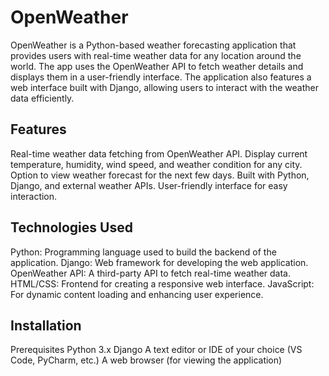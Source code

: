 # OpenWeather
OpenWeather is a Python-based weather forecasting application that provides users with real-time weather data for any location around the world. The app uses the OpenWeather API to fetch weather details and displays them in a user-friendly interface. The application also features a web interface built with Django, allowing users to interact with the weather data efficiently.

## Features
Real-time weather data fetching from OpenWeather API.
Display current temperature, humidity, wind speed, and weather condition for any city.
Option to view weather forecast for the next few days.
Built with Python, Django, and external weather APIs.
User-friendly interface for easy interaction.

## Technologies Used
Python: Programming language used to build the backend of the application.
Django: Web framework for developing the web application.
OpenWeather API: A third-party API to fetch real-time weather data.
HTML/CSS: Frontend for creating a responsive web interface.
JavaScript: For dynamic content loading and enhancing user experience.

## Installation
Prerequisites
Python 3.x
Django
A text editor or IDE of your choice (VS Code, PyCharm, etc.)
A web browser (for viewing the application)
